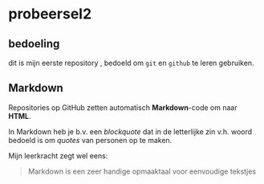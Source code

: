 # probeersel2

## bedoeling
dit is mijn eerste repository , bedoeld om `git` en `github` te leren gebruiken.

## Markdown 
 
Repositories op GitHub zetten automatisch **Markdown**-code om naar **HTML**. 
 
In Markdown heb je b.v. een *blockquote* dat in de letterlijke zin v.h. woord bedoeld is om *quotes* van personen op te maken. 
 
Mijn leerkracht zegt wel eens: 
> Markdown is een zeer handige opmaaktaal voor eenvoudige tekstjes
